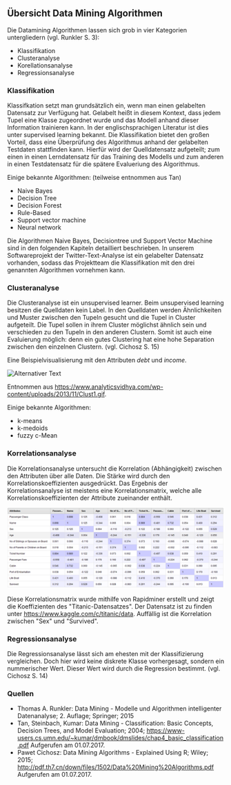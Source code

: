 ## Übersicht Data Mining Algorithmen 

Die Datamining Algorithmen lassen sich grob in vier Kategorien untergliedern (vgl. Runkler S. 3):

- Klassifikation
- Clusteranalyse
- Korellationsanalyse
- Regressionsanalyse

### Klassifikation
Klassifkation setzt man grundsätzlich ein, wenn man einen gelabelten Datensatz zur Verfügung hat. Gelabelt heißt in diesem Kontext, dass jedem Tupel eine Klasse zugeordnet wurde und das Modell anhand dieser Information trainieren kann. In der englischsprachigen Literatur ist dies unter supervised learning bekannt.
Die Klassifikation bietet den großen Vorteil, dass eine Überprüfung des Algorithmus anhand der gelabelten Testdaten stattfinden kann. Hierfür wird der Quelldatensatz aufgeteilt; zum einen in einen Lerndatensatz für das Training des Modells und zum anderen in einen Testdatensatz für die spätere Evalueriung des Algorithmus.

Einige bekannte Algorithmen:
(teilweise entnommen aus Tan)

- Naive Bayes
- Decision Tree
- Decision Forest
- Rule-Based
- Support vector machine 
- Neural network

Die Algorithmen Naive Bayes, Decisiontree und Support Vector Machine sind in den folgenden Kapiteln detailliert beschrieben.
In unserem Softwareprojekt der Twitter-Text-Analyse ist ein gelabelter Datensatz vorhanden, sodass das Projektteam die Klassifikation mit den drei genannten Algorithmen vornehmen kann.

### Clusteranalyse
Die Clusteranalyse ist ein unsupervised learner. Beim unsupervised learning besitzen die Quelldaten kein Label.
In den Quelldaten werden Ähnlichkeiten und Muster zwischen den Tupeln gesucht und die Tupel in Cluster aufgeteilt. Die Tupel sollen in ihrem Cluster möglichst ähnlich sein und verschieden zu den Tupeln in den anderen Clustern. Somit ist auch eine Evaluierung möglich: denn ein gutes Clustering hat eine hohe Separation zwischen den einzelnen Clustern.
(vgl. Cichosz S. 15) 

Eine Beispielvisualisierung mit den Attributen *debt* und *income*.

![Alternativer Text](https://www.analyticsvidhya.com/wp-content/uploads/2013/11/Clust1.gif)

Entnommen aus <https://www.analyticsvidhya.com/wp-content/uploads/2013/11/Clust1.gif>.

Einige bekannte Algorithmen:

- k-means
- k-medoids
- fuzzy c-Mean

### Korrelationsanalyse
Die Korrelationsanalyse untersucht die Korrelation (Abhängigkeit) zwischen den Attributen über alle Daten. Die Stärke wird durch den Korrelationskoeffizienten ausgedrückt. 
Das Ergebnis der Korrelationsanalyse ist meistens eine Korrelationsmatrix, welche alle Korrelationskoeffizienten der Attribute zueinander enthält.

![Alternativer Text](Titanic-correlation.PNG)

Diese Korrelationsmatrix wurde mithilfe von Rapidminer erstellt und zeigt die Koeffizienten des "Titanic-Datensatzes". 
Der Datensatz ist zu finden unter <https://www.kaggle.com/c/titanic/data>.
Auffällig ist die Korrelation zwischen "Sex" und "Survived".

### Regressionsanalyse
Die Regressionsanalyse lässt sich am ehesten mit der Klassifizierung vergleichen. Doch hier wird keine diskrete Klasse vorhergesagt, sondern ein nummerischer Wert. Dieser Wert wird durch die Regression bestimmt. 
(vgl. Cichosz S. 14)

### Quellen

* Thomas A. Runkler: Data Mining - Modelle und Algorithmen intelligenter Datenanalyse; 2. Auflage; Springer; 2015
* Tan, Steinbach, Kumar: Data Mining - Classification: Basic Concepts, Decision Trees, and Model Evaluation; 2004; <https://www-users.cs.umn.edu/~kumar/dmbook/dmslides/chap4_basic_classification.pdf> Aufgerufen am 01.07.2017.
* Pawet Cichosz: Data Mining Algorithms - Explained Using R; Wiley; 2015; <http://pdf.th7.cn/down/files/1502/Data%20Mining%20Algorithms.pdf> Aufgerufen am 01.07.2017.
